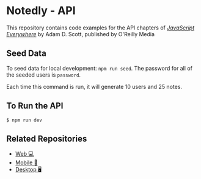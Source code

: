 
# Notedly - API

This repository contains code examples for the API chapters of [_JavaScript Everywhere_](https://www.jseverywhere.io/) by Adam D. Scott, published by O'Reilly Media

## Seed Data

To seed data for local development: `npm run seed`. The password for all of the seeded users is `password`.

Each time this command is run, it will generate 10 users and 25 notes.

## To Run the API

```shell
$ npm run dev
```

## Related Repositories

- [Web 💻 ](https://github.com/Hein-HtetSan/web)
- [Mobile 🤳](https://github.com/Hein-HtetSan/mobile)
- [Desktop 🖥️](https://github.com/Hein-HtetSan/desktop)
